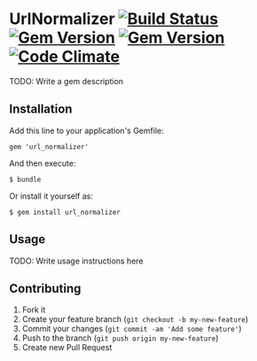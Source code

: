 # UrlNormalizer [![Build Status](https://travis-ci.org/Factlink/url_normalizer.png?branch=master)](https://travis-ci.org/Factlink/url_normalizer) [![Gem Version](https://badge.fury.io/rb/url_normalizer.png)](http://badge.fury.io/rb/url_normalizer) [![Gem Version](https://badge.fury.io/rb/url_normalizer.png)](http://badge.fury.io/rb/url_normalizer) [![Code Climate](https://codeclimate.com/github/Factlink/url_normalizer.png)](https://codeclimate.com/github/Factlink/url_normalizer)

TODO: Write a gem description

## Installation

Add this line to your application's Gemfile:

    gem 'url_normalizer'

And then execute:

    $ bundle

Or install it yourself as:

    $ gem install url_normalizer

## Usage

TODO: Write usage instructions here

## Contributing

1. Fork it
2. Create your feature branch (`git checkout -b my-new-feature`)
3. Commit your changes (`git commit -am 'Add some feature'`)
4. Push to the branch (`git push origin my-new-feature`)
5. Create new Pull Request
